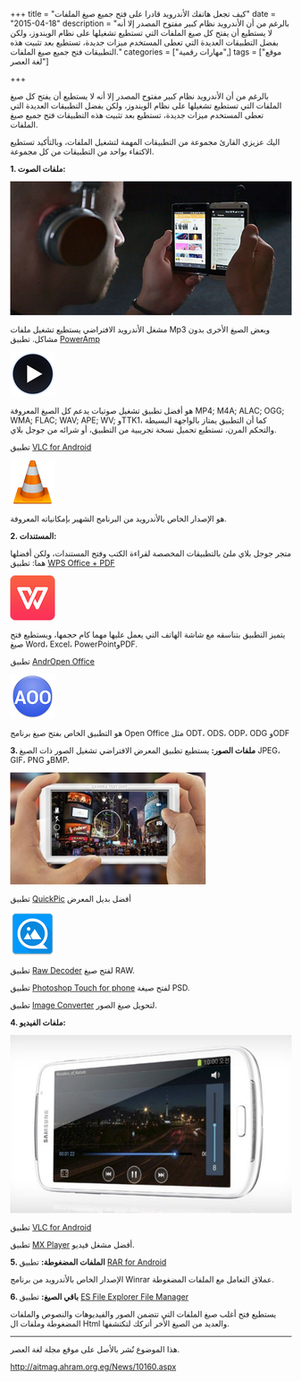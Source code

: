 +++
title = "كيف تجعل هاتفك الأندرويد قادرا على فتح جميع صيغ الملفات"
date = "2015-04-18"
description = "بالرغم من أن الأندرويد نظام كبير مفتوح المصدر إلا أنه لا يستطيع أن يفتح كل صيغ الملفات التي تستطيع تشغيلها على نظام الويندوز، ولكن بفضل التطبيقات العديدة التي تعطى المستخدم ميزات جديدة، تستطيع بعد تثبيت هذه التطبيقات فتح جميع صيغ الملفات."
categories = ["مهارات رقمية",]
tags = ["موقع لغة العصر"]

+++

بالرغم من أن الأندرويد نظام كبير مفتوح المصدر إلا أنه لا يستطيع أن يفتح كل صيغ الملفات التي تستطيع تشغيلها على نظام الويندوز، ولكن بفضل التطبيقات العديدة التي تعطى المستخدم ميزات جديدة، تستطيع بعد تثبيت هذه التطبيقات فتح جميع صيغ الملفات.

اليك عزيزي القارئ مجموعة من التطبيقات المهمة لتشغيل الملفات، وبالتأكيد تستطيع الاكتفاء بواحد من التطبيقات من كل مجموعة.

**1. ملفات الصوت:**

![img](images/1.jpg)

مشغل الأندرويد الافتراضي يستطيع تشغيل ملفات Mp3 وبعض الصيغ الأخرى بدون مشاكل.
تطبيق [PowerAmp](https://play.google.com/store/apps/details?id=com.maxmpz.audioplayer)

![img](images/2.png)

هو أفضل تطبيق تشغيل صوتيات يدعم كل الصيغ المعروفة MP4; M4A; ALAC; OGG; WMA; FLAC; WAV; APE; WV; وTTK1، كما أن التطبيق يمتاز بالواجهة البسيطة والتحكم المرن، تستطيع تحميل نسخة تجريبية من التطبيق، أو شرائه من جوجل بلاي.

تطبيق [VLC for Android](https://play.google.com/store/apps/details?id=org.videolan.vlc)

![img](images/3.png)


هو الإصدار الخاص بالأندرويد من البرنامج الشهير بإمكانياته المعروفة.

**2. المستندات:**

متجر جوجل بلاي ملئ بالتطبيقات المخصصة لقراءة الكتب وفتح المستندات، ولكن أفضلها هما:
تطبيق [WPS Office + PDF](https://play.google.com/store/apps/details?id=cn.wps.moffice_eng)

![img](images/4.png)

يتميز التطبيق بتناسقه مع شاشة الهاتف التي يعمل عليها مهما كام حجمها، ويستطيع فتح صيغ Word، Excel، PowerPointوPDF.

تطبيق [AndrOpen Office](https://play.google.com/store/apps/details?id=com.andropenoffice)

![img](images/5.png)

هو التطبيق الخاص بفتح صيغ برنامج Open Office مثل ODT، ODS، ODP، ODG وODF

**3. ملفات الصور:**
يستطيع تطبيق المعرض الافتراضي تشغيل الصور ذات الصيغ JPEG، GIF، PNG وBMP.

![img](images/6.jpg)

تطبيق [QuickPic](https://play.google.com/store/apps/details?id=com.alensw.PicFolder) أفضل بديل المعرض

![img](images/7.png)

تطبيق [Raw Decoder](https://play.google.com/store/apps/details?id=com.tssystems.rawdecoder) لفتح صيغ RAW.

تطبيق [Photoshop Touch for phone](https://play.google.com/store/apps/details?id=air.com.adobe.pstouchphone) لفتح صيغة PSD.

تطبيق [Image Converter](https://play.google.com/store/apps/details?id=com.paul.icon) لتحويل صيغ الصور.

**4. ملفات الفيديو:**

![img](images/8.jpg)

تطبيق [VLC for Android](https://play.google.com/store/apps/details?id=org.videolan.vlc)

تطبيق [MX Player](https://play.google.com/store/apps/details?id=com.mxtech.videoplayer.ad) أفضل مشغل فيديو.

**5. الملفات المضغوطة:**
تطبيق [RAR for Android](https://play.google.com/store/apps/details?id=com.rarlab.rar&hl=ar)

الإصدار الخاص بالأندرويد من برنامج Winrar عملاق التعامل مع الملفات المضغوطة.

**6. باقي الصيغ:**
تطبيق [ES File Explorer File Manager](https://play.google.com/store/apps/details?id=com.estrongs.android.pop)

يستطيع فتح أغلب صيغ الملفات التي تتضمن الصور والفيديوهات والنصوص والملفات المضغوطة وملفات ال Html والعديد من الصيغ الأخر أتركك لتكتشفها.

---

هذا الموضوع نٌشر باﻷصل على موقع مجلة لغة العصر.

http://aitmag.ahram.org.eg/News/10160.aspx